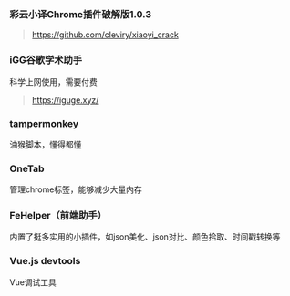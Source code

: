 <!--
 * @Date: 2022-07-05 16:19:09
 * @LastEditors: Lq
 * @LastEditTime: 2022-07-26 12:16:03
 * @FilePath: \learnningNotes\chorme\插件推荐.md
-->
### 彩云小译Chrome插件破解版1.0.3

> https://github.com/cleviry/xiaoyi_crack

### iGG谷歌学术助手

科学上网使用，需要付费

> https://iguge.xyz/

### tampermonkey

油猴脚本，懂得都懂

### OneTab

管理chrome标签，能够减少大量内存

### FeHelper（前端助手）

内置了挺多实用的小插件，如json美化、json对比、颜色拾取、时间戳转换等

### Vue.js devtools

Vue调试工具